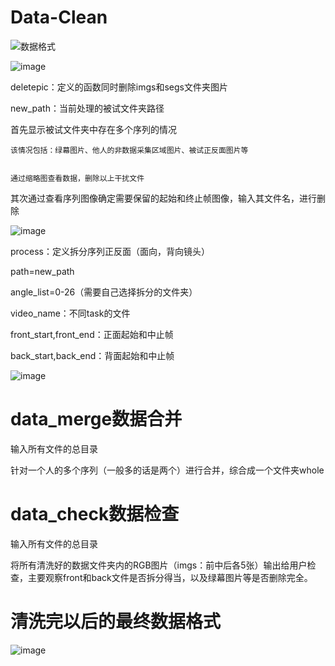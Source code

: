 # Data-Clean


![数据格式](https://user-images.githubusercontent.com/107409155/173545990-e02811bb-5132-4bfe-b081-367058e48bb4.png)

![image](https://user-images.githubusercontent.com/107409155/174745031-e734aa3f-e287-4c5e-8665-80e9ec380a72.png)


deletepic：定义的函数同时删除imgs和segs文件夹图片

new_path：当前处理的被试文件夹路径

  首先显示被试文件夹中存在多个序列的情况
  
    该情况包括：绿幕图片、他人的非数据采集区域图片、被试正反面图片等

    
    通过缩略图查看数据，删除以上干扰文件
    
  其次通过查看序列图像确定需要保留的起始和终止帧图像，输入其文件名，进行删除
  
![image](https://user-images.githubusercontent.com/107409155/174769269-c78b6e22-539c-42b1-b84a-2423c7f4d31a.png)

process：定义拆分序列正反面（面向，背向镜头）
  
path=new_path

angle_list=0-26（需要自己选择拆分的文件夹）

video_name：不同task的文件

front_start,front_end：正面起始和中止帧

back_start,back_end：背面起始和中止帧

![image](https://user-images.githubusercontent.com/107409155/176110834-689f7a7d-297a-4f74-a9fe-1b954952cef1.png)

# data_merge数据合并

输入所有文件的总目录

针对一个人的多个序列（一般多的话是两个）进行合并，综合成一个文件夹whole

# data_check数据检查

输入所有文件的总目录

将所有清洗好的数据文件夹内的RGB图片（imgs：前中后各5张）输出给用户检查，主要观察front和back文件是否拆分得当，以及绿幕图片等是否删除完全。

# 清洗完以后的最终数据格式

![image](https://user-images.githubusercontent.com/107409155/176111807-1f85cc5a-7d9e-49ed-95fb-71c06fae4446.png)
